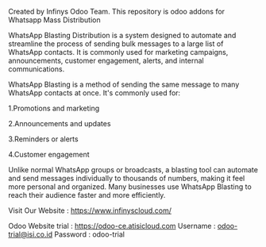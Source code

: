 Created by Infinys Odoo Team. This repository is odoo addons for Whatsapp Mass Distribution

WhatsApp Blasting Distribution is a system designed to automate and streamline the process of sending bulk messages to a large list of WhatsApp contacts. It is commonly used for marketing campaigns, announcements, customer engagement, alerts, and internal communications. 

WhatsApp Blasting is a method of sending the same message to many WhatsApp contacts at once. It's commonly used for:

1.Promotions and marketing

2.Announcements and updates

3.Reminders or alerts

4.Customer engagement

Unlike normal WhatsApp groups or broadcasts, a blasting tool can automate and send messages individually to thousands of numbers, making it feel more personal and organized. Many businesses use WhatsApp Blasting to reach their audience faster and more efficiently.

Visit Our Website : https://www.infinyscloud.com/

Odoo Website trial : https://odoo-ce.atisicloud.com
Username : odoo-trial@isi.co.id
Password : odoo-trial
